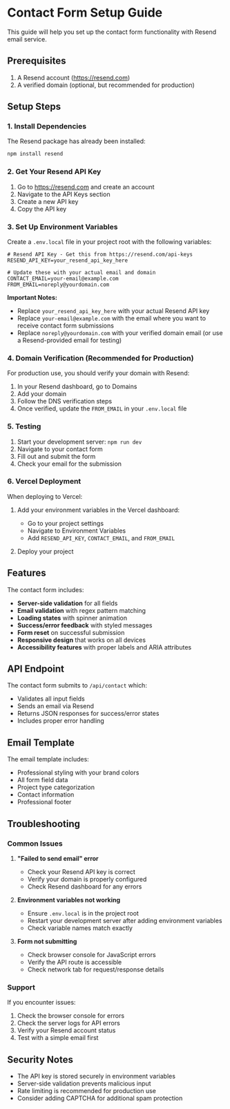 # Contact Form Setup Guide

This guide will help you set up the contact form functionality with Resend email service.

## Prerequisites

1. A Resend account (https://resend.com)
2. A verified domain (optional, but recommended for production)

## Setup Steps

### 1. Install Dependencies

The Resend package has already been installed:
```bash
npm install resend
```

### 2. Get Your Resend API Key

1. Go to https://resend.com and create an account
2. Navigate to the API Keys section
3. Create a new API key
4. Copy the API key

### 3. Set Up Environment Variables

Create a `.env.local` file in your project root with the following variables:

```env
# Resend API Key - Get this from https://resend.com/api-keys
RESEND_API_KEY=your_resend_api_key_here

# Update these with your actual email and domain
CONTACT_EMAIL=your-email@example.com
FROM_EMAIL=noreply@yourdomain.com
```

**Important Notes:**
- Replace `your_resend_api_key_here` with your actual Resend API key
- Replace `your-email@example.com` with the email where you want to receive contact form submissions
- Replace `noreply@yourdomain.com` with your verified domain email (or use a Resend-provided email for testing)

### 4. Domain Verification (Recommended for Production)

For production use, you should verify your domain with Resend:

1. In your Resend dashboard, go to Domains
2. Add your domain
3. Follow the DNS verification steps
4. Once verified, update the `FROM_EMAIL` in your `.env.local` file

### 5. Testing

1. Start your development server: `npm run dev`
2. Navigate to your contact form
3. Fill out and submit the form
4. Check your email for the submission

### 6. Vercel Deployment

When deploying to Vercel:

1. Add your environment variables in the Vercel dashboard:
   - Go to your project settings
   - Navigate to Environment Variables
   - Add `RESEND_API_KEY`, `CONTACT_EMAIL`, and `FROM_EMAIL`

2. Deploy your project

## Features

The contact form includes:

- **Server-side validation** for all fields
- **Email validation** with regex pattern matching
- **Loading states** with spinner animation
- **Success/error feedback** with styled messages
- **Form reset** on successful submission
- **Responsive design** that works on all devices
- **Accessibility features** with proper labels and ARIA attributes

## API Endpoint

The contact form submits to `/api/contact` which:

- Validates all input fields
- Sends an email via Resend
- Returns JSON responses for success/error states
- Includes proper error handling

## Email Template

The email template includes:
- Professional styling with your brand colors
- All form field data
- Project type categorization
- Contact information
- Professional footer

## Troubleshooting

### Common Issues

1. **"Failed to send email" error**
   - Check your Resend API key is correct
   - Verify your domain is properly configured
   - Check Resend dashboard for any errors

2. **Environment variables not working**
   - Ensure `.env.local` is in the project root
   - Restart your development server after adding environment variables
   - Check variable names match exactly

3. **Form not submitting**
   - Check browser console for JavaScript errors
   - Verify the API route is accessible
   - Check network tab for request/response details

### Support

If you encounter issues:
1. Check the browser console for errors
2. Check the server logs for API errors
3. Verify your Resend account status
4. Test with a simple email first

## Security Notes

- The API key is stored securely in environment variables
- Server-side validation prevents malicious input
- Rate limiting is recommended for production use
- Consider adding CAPTCHA for additional spam protection 